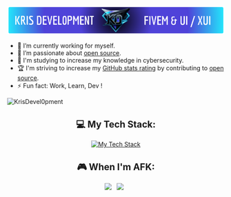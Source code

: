 <div align="center">

![GecKore's GitHub Profile Header](./github-header-image1.png)

</div>

- 🔭 I’m currently working for myself.
- 🌱 I’m passionate about [open source](https://opensource.com/resources/what-open-source).
- 📝 I'm studying to increase my knowledge in cybersecurity.
- 🏆 I'm striving to increase my [GitHub stats rating](#🏆-my-stats) by contributing to [open source](https://opensource.com/resources/what-open-source).
- ⚡ Fun fact: Work, Learn, Dev !

<div align="center">
<!--Profile Count Badge-->
<p align="left">
  <img src="https://komarev.com/ghpvc/?username=KrisDevel0pment&label=Profile%20views&color=770677&style=for-the-badge&logo=star" alt="KrisDevel0pment" style="padding-right:20px;" />
</p>

## 💻 My Tech Stack:

[![My Tech Stack](https://skillicons.dev/icons?i=mysql,lua,js,html,css,nodejs,mysql)](https://skillicons.dev)


## 🎮 When I'm AFK:

<p>
    <img src="https://img.shields.io/badge/steam-%23000000.svg?style=for-the-badge&logo=steam&logoColor=white" />&nbsp;&nbsp;
    <img src="https://img.shields.io/badge/Netflix-E50914?style=for-the-badge&logo=netflix&logoColor=white" />&nbsp;&nbsp;
</p>
</div>
